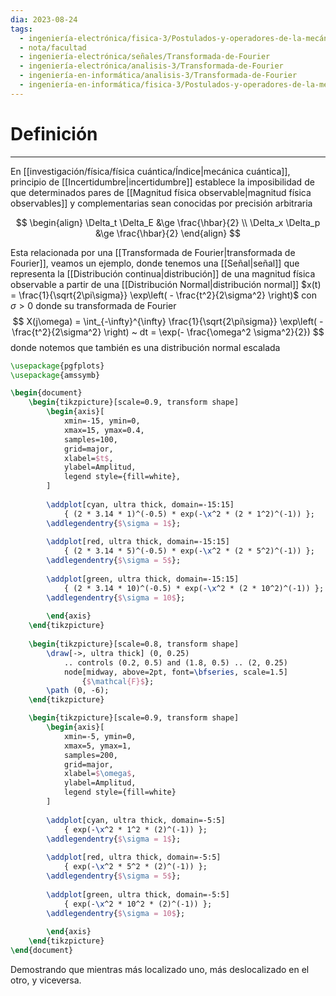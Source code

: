 ```yaml
---
dia: 2023-08-24
tags:
  - ingeniería-electrónica/fisica-3/Postulados-y-operadores-de-la-mecánica-cuántica
  - nota/facultad
  - ingeniería-electrónica/señales/Transformada-de-Fourier
  - ingeniería-electrónica/analisis-3/Transformada-de-Fourier
  - ingeniería-en-informática/analisis-3/Transformada-de-Fourier
  - ingeniería-en-informática/fisica-3/Postulados-y-operadores-de-la-mecánica-cuántica
---
```

# Definición
---
En [[investigación/física/física cuántica/Índice|mecánica cuántica]], principio de [[Incertidumbre|incertidumbre]] establece la imposibilidad de que determinados pares de [[Magnitud física observable|magnitud física observables]] y complementarias sean conocidas por precisión arbitraria

$$ \begin{align} 
	\Delta_t \Delta_E &\ge \frac{\hbar}{2} \\
	\Delta_x \Delta_p &\ge \frac{\hbar}{2}
\end{align} $$

Esta relacionada por una [[Transformada de Fourier|transformada de Fourier]], veamos un ejemplo, donde tenemos una [[Señal|señal]] que representa la [[Distribución continua|distribución]] de una magnitud física observable a partir de una [[Distribución Normal|distribución normal]] $x(t) = \frac{1}{\sqrt{2\pi\sigma}} \exp\left( - \frac{t^2}{2\sigma^2} \right)$ con $\sigma > 0$ donde su transformada de Fourier $$ X(j\omega) = \int_{-\infty}^{\infty} \frac{1}{\sqrt{2\pi\sigma}} \exp\left( - \frac{t^2}{2\sigma^2} \right) ~ dt = \exp(- \frac{\omega^2 \sigma^2}{2}) $$ donde notemos que también es una distribución normal escalada

```tikz
\usepackage{pgfplots}
\usepackage{amssymb}

\begin{document} 
	\begin{tikzpicture}[scale=0.9, transform shape]
		\begin{axis}[
			xmin=-15, ymin=0,
			xmax=15, ymax=0.4, 
			samples=100,
			grid=major,
			xlabel=$t$,
			ylabel=Amplitud,
			legend style={fill=white},
		]
		
		\addplot[cyan, ultra thick, domain=-15:15] 
			{ (2 * 3.14 * 1)^(-0.5) * exp(-\x^2 * (2 * 1^2)^(-1)) };
		\addlegendentry{$\sigma = 1$};
		
		\addplot[red, ultra thick, domain=-15:15] 
			{ (2 * 3.14 * 5)^(-0.5) * exp(-\x^2 * (2 * 5^2)^(-1)) };
		\addlegendentry{$\sigma = 5$};
		
		\addplot[green, ultra thick, domain=-15:15] 
			{ (2 * 3.14 * 10)^(-0.5) * exp(-\x^2 * (2 * 10^2)^(-1)) };
		\addlegendentry{$\sigma = 10$};
		
		\end{axis}
	\end{tikzpicture}
	
	\begin{tikzpicture}[scale=0.8, transform shape]
		\draw[->, ultra thick] (0, 0.25) 
			.. controls (0.2, 0.5) and (1.8, 0.5) .. (2, 0.25)
			node[midway, above=2pt, font=\bfseries, scale=1.5]
				{$\mathcal{F}$};
		\path (0, -6);
	\end{tikzpicture}

	\begin{tikzpicture}[scale=0.9, transform shape]
		\begin{axis}[
			xmin=-5, ymin=0,
			xmax=5, ymax=1, 
			samples=200,
			grid=major,
			xlabel=$\omega$,
			ylabel=Amplitud,
			legend style={fill=white}
		]
		
		\addplot[cyan, ultra thick, domain=-5:5] 
			{ exp(-\x^2 * 1^2 * (2)^(-1)) };
		\addlegendentry{$\sigma = 1$};
		
		\addplot[red, ultra thick, domain=-5:5] 
			{ exp(-\x^2 * 5^2 * (2)^(-1)) };
		\addlegendentry{$\sigma = 5$};
		
		\addplot[green, ultra thick, domain=-5:5] 
			{ exp(-\x^2 * 10^2 * (2)^(-1)) };
		\addlegendentry{$\sigma = 10$};
		
		\end{axis}
	\end{tikzpicture}
\end{document}
```

Demostrando que mientras más localizado uno, más deslocalizado en el otro, y viceversa. 

